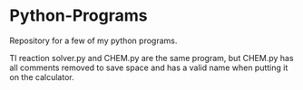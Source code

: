 # Python-Programs
Repository for a few of my python programs. 

TI reaction solver.py and CHEM.py are the same program, but CHEM.py has all comments removed to save space and has a valid name when putting it on the calculator.
